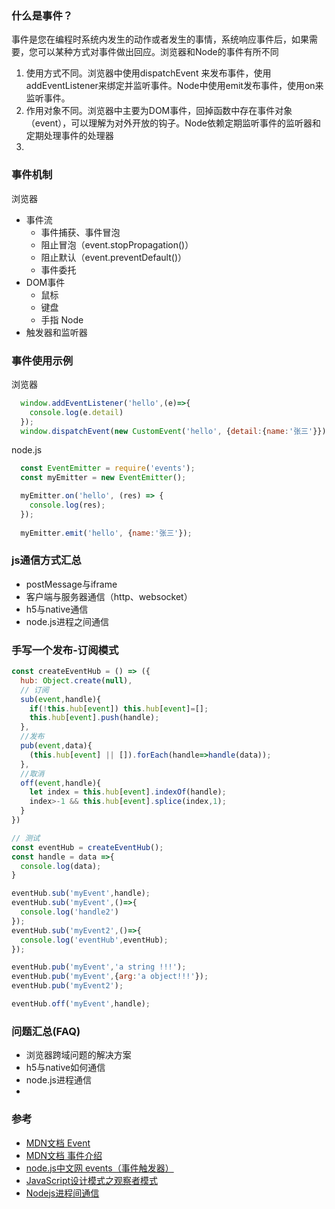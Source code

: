 ### 什么是事件？
事件是您在编程时系统内发生的动作或者发生的事情，系统响应事件后，如果需要，您可以某种方式对事件做出回应。浏览器和Node的事件有所不同

1. 使用方式不同。浏览器中使用dispatchEvent 来发布事件，使用addEventListener来绑定并监听事件。Node中使用emit发布事件，使用on来监听事件。
2. 作用对象不同。浏览器中主要为DOM事件，回掉函数中存在事件对象（event），可以理解为对外开放的钩子。Node依赖定期监听事件的监听器和定期处理事件的处理器
3. 

### 事件机制  
浏览器
- 事件流  
  - 事件捕获、事件冒泡
  - 阻止冒泡（event.stopPropagation()）  
  - 阻止默认（event.preventDefault()） 
  - 事件委托 
- DOM事件  
  - 鼠标
  - 键盘
  - 手指
Node
- 触发器和监听器


### 事件使用示例  
浏览器
```js
  window.addEventListener('hello',(e)=>{
    console.log(e.detail)
  });
  window.dispatchEvent(new CustomEvent('hello', {detail:{name:'张三'}}));
```
node.js
```js
  const EventEmitter = require('events');
  const myEmitter = new EventEmitter();

  myEmitter.on('hello', (res) => {
    console.log(res);
  });
  
  myEmitter.emit('hello', {name:'张三'});
```

### js通信方式汇总
- postMessage与iframe
- 客户端与服务器通信（http、websocket）
- h5与native通信
- node.js进程之间通信

### 手写一个发布-订阅模式
```js
const createEventHub = () => ({
  hub: Object.create(null),
  // 订阅
  sub(event,handle){
    if(!this.hub[event]) this.hub[event]=[];
    this.hub[event].push(handle);
  },
  //发布
  pub(event,data){
    (this.hub[event] || []).forEach(handle=>handle(data));
  },
  //取消
  off(event,handle){
    let index = this.hub[event].indexOf(handle);
    index>-1 && this.hub[event].splice(index,1);
  }
})

// 测试
const eventHub = createEventHub();
const handle = data =>{
  console.log(data);
}

eventHub.sub('myEvent',handle);
eventHub.sub('myEvent',()=>{
  console.log('handle2')
});
eventHub.sub('myEvent2',()=>{
  console.log('eventHub',eventHub);
});

eventHub.pub('myEvent','a string !!!');
eventHub.pub('myEvent',{arg:'a object!!!'});
eventHub.pub('myEvent2');

eventHub.off('myEvent',handle);
```

### 问题汇总(FAQ)
- 浏览器跨域问题的解决方案
- h5与native如何通信
- node.js进程通信
- 

### 参考
- [MDN文档 Event](https://developer.mozilla.org/zh-CN/docs/Web/API/Event)
- [MDN文档 事件介绍](https://developer.mozilla.org/zh-CN/docs/Learn/JavaScript/Building_blocks/Events)
- [node.js中文网 events（事件触发器）](http://nodejs.cn/api/events.html)
- [JavaScript设计模式之观察者模式](https://juejin.cn/post/6844903698154389517)
- [Nodejs进程间通信](http://www.ayqy.net/blog/nodejs%E8%BF%9B%E7%A8%8B%E9%97%B4%E9%80%9A%E4%BF%A1/)

